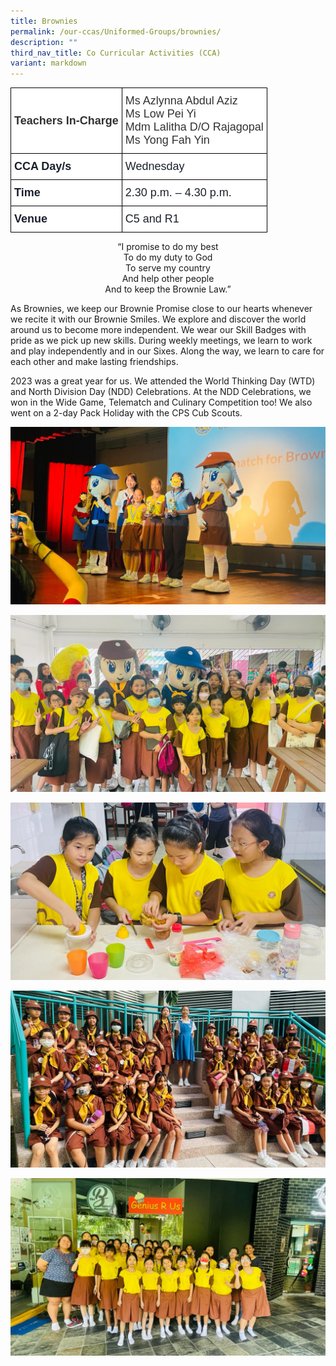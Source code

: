 ```yaml
---
title: Brownies
permalink: /our-ccas/Uniformed-Groups/brownies/
description: ""
third_nav_title: Co Curricular Activities (CCA)
variant: markdown
---
```

<style type="text/css">
.tg  {border-collapse:collapse;border-spacing:0;}
.tg td{border-color:black;border-style:solid;border-width:1px;font-family:Arial, sans-serif;font-size:14px;
  overflow:hidden;padding:10px 5px;word-break:normal;}
.tg th{border-color:black;border-style:solid;border-width:1px;font-family:Arial, sans-serif;font-size:14px;
  font-weight:normal;overflow:hidden;padding:10px 5px;word-break:normal;}
.tg .tg-via6{background-color:#FFF;color:#1A202C;font-size:18px;font-weight:bold;text-align:left;vertical-align:middle}
.tg .tg-l3od{background-color:#FFF;color:#1A202C;font-size:18px;text-align:left;vertical-align:middle}
.tg .tg-ntp0{background-color:#FFF;color:#323232;font-size:18px;font-weight:bold;text-align:left;vertical-align:middle}
.tg .tg-y8at{background-color:#FFF;color:#323232;font-size:18px;text-align:left;vertical-align:middle}
</style>
<table class="tg">
<thead>
  <tr>
    <th class="tg-ntp0"><span style="font-weight:bold;color:#323232">Teachers In-Charge   </span></th>
    <th class="tg-y8at"><span style="font-weight:normal;color:#323232">Ms Azlynna Abdul Aziz</span><br><span style="font-weight:normal;color:#323232">Ms Low Pei Yi</span><br><span style="font-weight:normal;color:#323232">Mdm Lalitha D/O Rajagopal</span><br><span style="font-weight:normal;color:#323232">Ms Yong Fah Yin</span></th>
  </tr>
</thead>
<tbody>
  <tr>
    <td class="tg-via6">CCA Day/s   </td>
    <td class="tg-l3od">Wednesday   </td>
  </tr>
  <tr>
    <td class="tg-via6">Time   </td>
    <td class="tg-l3od">2.30 p.m. – 4.30 p.m.</td>
  </tr>
  <tr>
    <td class="tg-via6">Venue </td>
    <td class="tg-l3od">C5 and R1</td>
  </tr>
</tbody>
</table>
<center>	
“I promise to do my best<br>
To do my duty to God<br>
To serve my country<br>
And help other people<br>
And to keep the Brownie Law.”</center>

As Brownies, we keep our Brownie Promise close to our hearts whenever we recite it with our Brownie Smiles. We explore and discover the world around us to become more independent. We wear our Skill Badges with pride as we pick up new skills. During weekly meetings, we learn to work and play independently and in our Sixes. Along the way, we learn to care for each other and make lasting friendships.

2023 was a great year for us. We attended the World Thinking Day (WTD) and North Division Day (NDD) Celebrations. At the NDD Celebrations, we won in the Wide Game, Telematch and Culinary Competition too! We also went on a 2-day Pack Holiday with the CPS Cub Scouts. 

![](/images/NDD___Telematch_4.jpg)

![](/images/NDD2023.jpg)

![](/images/NDD___Culinary.jpg)

![](/images/National_Day.jpg)

![](/images/Camp_1.jpg)